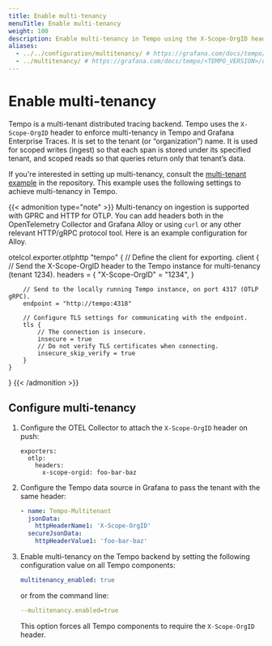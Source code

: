 ```yaml
---
title: Enable multi-tenancy
menuTitle: Enable multi-tenancy
weight: 100
description: Enable multi-tenancy in Tempo using the X-Scope-OrgID header.
aliases:
  - ../../configuration/multitenancy/ # https://grafana.com/docs/tempo/<TEMPO_VERSION>/configuration/multitenancy/
  - ../multitenancy/ # https://grafana.com/docs/tempo/<TEMPO_VERSION>/operations/multitenancy/
---
```


# Enable multi-tenancy

Tempo is a multi-tenant distributed tracing backend. 
Tempo uses the `X-Scope-OrgID` header to enforce multi-tenancy in Tempo and Grafana Enterprise Traces.
It is set to the tenant (or “organization”) name.
It is used for scoped writes (ingest) so that each span is stored under its specified tenant, and scoped reads so that queries return only that tenant’s data.

If you're interested in setting up multi-tenancy, consult the [multi-tenant example](https://github.com/grafana/tempo/tree/main/example/docker-compose/otel-collector-multitenant)
in the repository. This example uses the following settings to achieve multi-tenancy in Tempo.

{{< admonition type="note" >}}
Multi-tenancy on ingestion is supported with GPRC and HTTP for OTLP.
You can add headers both in the OpenTelemetry Collector and Grafana Alloy or using `curl` or any other relevant HTTP/gRPC protocol tool. 
Here is an example configuration for Alloy. 

otelcol.exporter.otlphttp "tempo" {
    // Define the client for exporting.
    client {
        // Send the X-Scope-OrgID header to the Tempo instance for multi-tenancy (tenant 1234).
        headers = {
            "X-Scope-OrgID" = "1234",
        }

        // Send to the locally running Tempo instance, on port 4317 (OTLP gRPC).
        endpoint = "http://tempo:4318"

        // Configure TLS settings for communicating with the endpoint.
        tls {
            // The connection is insecure.
            insecure = true
            // Do not verify TLS certificates when connecting.
            insecure_skip_verify = true
        }
    }
}
{{< /admonition >}}

## Configure multi-tenancy

1. Configure the OTEL Collector to attach the `X-Scope-OrgID` header on push:

   ```
   exporters:
     otlp:
       headers:
         x-scope-orgid: foo-bar-baz
   ```

1. Configure the Tempo data source in Grafana to pass the tenant with the same header:

   ```yaml
   - name: Tempo-Multitenant
     jsonData:
       httpHeaderName1: 'X-Scope-OrgID'
     secureJsonData:
       httpHeaderValue1: 'foo-bar-baz'
   ```

1. Enable multi-tenancy on the Tempo backend by setting the following configuration value on all Tempo components:

   ```yaml
   multitenancy_enabled: true
   ```

   or from the command line:

   ```yaml
   --multitenancy.enabled=true
   ```

   This option forces all Tempo components to require the `X-Scope-OrgID` header.
